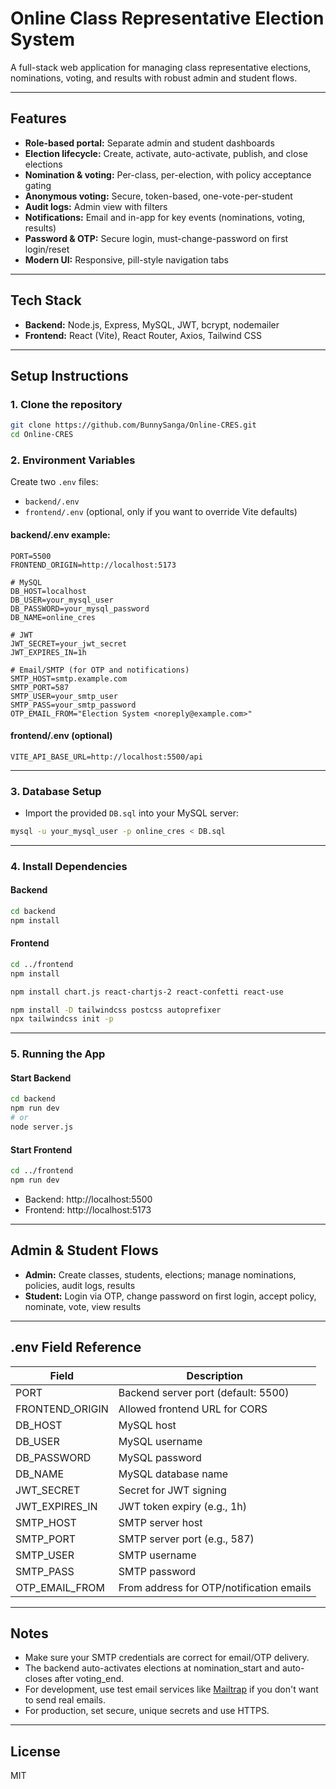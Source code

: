 # Online Class Representative Election System

A full-stack web application for managing class representative elections, nominations, voting, and results with robust admin and student flows.

---

## Features

- **Role-based portal:** Separate admin and student dashboards
- **Election lifecycle:** Create, activate, auto-activate, publish, and close elections
- **Nomination & voting:** Per-class, per-election, with policy acceptance gating
- **Anonymous voting:** Secure, token-based, one-vote-per-student
- **Audit logs:** Admin view with filters
- **Notifications:** Email and in-app for key events (nominations, voting, results)
- **Password & OTP:** Secure login, must-change-password on first login/reset
- **Modern UI:** Responsive, pill-style navigation tabs

---

## Tech Stack

- **Backend:** Node.js, Express, MySQL, JWT, bcrypt, nodemailer
- **Frontend:** React (Vite), React Router, Axios, Tailwind CSS

---

## Setup Instructions

### 1. Clone the repository

```sh
git clone https://github.com/BunnySanga/Online-CRES.git
cd Online-CRES
```

### 2. Environment Variables

Create two `.env` files:

- `backend/.env`
- `frontend/.env` (optional, only if you want to override Vite defaults)

#### backend/.env example:

```
PORT=5500
FRONTEND_ORIGIN=http://localhost:5173

# MySQL
DB_HOST=localhost
DB_USER=your_mysql_user
DB_PASSWORD=your_mysql_password
DB_NAME=online_cres

# JWT
JWT_SECRET=your_jwt_secret
JWT_EXPIRES_IN=1h

# Email/SMTP (for OTP and notifications)
SMTP_HOST=smtp.example.com
SMTP_PORT=587
SMTP_USER=your_smtp_user
SMTP_PASS=your_smtp_password
OTP_EMAIL_FROM="Election System <noreply@example.com>"
```

#### frontend/.env (optional)

```
VITE_API_BASE_URL=http://localhost:5500/api
```

---

### 3. Database Setup

- Import the provided `DB.sql` into your MySQL server:

```sh
mysql -u your_mysql_user -p online_cres < DB.sql
```

---

### 4. Install Dependencies

#### Backend

```sh
cd backend
npm install
```

#### Frontend

```sh
cd ../frontend
npm install

npm install chart.js react-chartjs-2 react-confetti react-use

npm install -D tailwindcss postcss autoprefixer
npx tailwindcss init -p
```

---

### 5. Running the App

#### Start Backend

```sh
cd backend
npm run dev
# or
node server.js
```

#### Start Frontend

```sh
cd ../frontend
npm run dev
```

- Backend: http://localhost:5500
- Frontend: http://localhost:5173

---

## Admin & Student Flows

- **Admin:** Create classes, students, elections; manage nominations, policies, audit logs, results
- **Student:** Login via OTP, change password on first login, accept policy, nominate, vote, view results

---

## .env Field Reference

| Field           | Description                              |
| --------------- | ---------------------------------------- |
| PORT            | Backend server port (default: 5500)      |
| FRONTEND_ORIGIN | Allowed frontend URL for CORS            |
| DB_HOST         | MySQL host                               |
| DB_USER         | MySQL username                           |
| DB_PASSWORD     | MySQL password                           |
| DB_NAME         | MySQL database name                      |
| JWT_SECRET      | Secret for JWT signing                   |
| JWT_EXPIRES_IN  | JWT token expiry (e.g., 1h)              |
| SMTP_HOST       | SMTP server host                         |
| SMTP_PORT       | SMTP server port (e.g., 587)             |
| SMTP_USER       | SMTP username                            |
| SMTP_PASS       | SMTP password                            |
| OTP_EMAIL_FROM  | From address for OTP/notification emails |

---

## Notes

- Make sure your SMTP credentials are correct for email/OTP delivery.
- The backend auto-activates elections at nomination_start and auto-closes after voting_end.
- For development, use test email services like [Mailtrap](https://mailtrap.io/) if you don't want to send real emails.
- For production, set secure, unique secrets and use HTTPS.

---

## License

MIT
